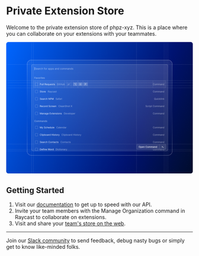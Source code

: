 # Private Extension Store

Welcome to the private extension store of phpz-xyz. This is a place where you can collaborate on your extensions with your teammates.

![Extension Store](https://raw.githubusercontent.com/raycast/extensions/main/images/header.png)

## Getting Started

1. Visit our [documentation](https://developers.raycast.com) to get up to speed with our API.
2. Invite your team members with the Manage Organization command in Raycast to collaborate on extensions.
3. Visit and share your [team's store on the web](https://raycast.com/phpz-xyz).

---

Join our [Slack community](https://raycast.com/community) to send feedback, debug nasty bugs or simply get to know like-minded folks.